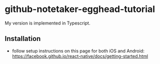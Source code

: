 # github-notetaker-egghead-tutorial
My version is implemented in Typescript.

## Installation

* follow setup instructions on this page for both iOS and Android: https://facebook.github.io/react-native/docs/getting-started.html